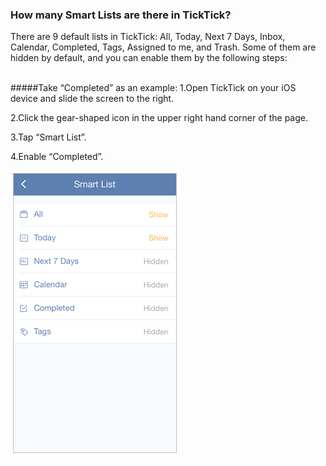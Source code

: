 ### How many Smart Lists are there in TickTick?

There are 9 default lists in TickTick: All, Today, Next 7 Days, Inbox, Calendar, Completed, Tags, Assigned to me, and Trash. Some of them are hidden by default, and you can enable them by the following steps:

<br />
#####Take “Completed” as an example:
1.Open TickTick on your iOS device and slide the screen to the right.

2.Click the gear-shaped icon in the upper right hand corner of the page.

3.Tap “Smart List”.

4.Enable “Completed”.

![](../images/iossmartlist.png)
